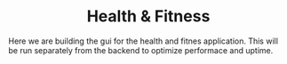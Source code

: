 <h1 align='center'>Health & Fitness</h1>
Here we are building the gui for the health and fitnes application. This will be run separately from the backend to optimize performace and uptime.
